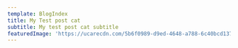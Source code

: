 ```yaml
---
template: BlogIndex
title: My Test post cat
subtitle: My test post cat subtitle
featuredImage: 'https://ucarecdn.com/5b6f0989-d9ed-4648-a788-6c40bcd13722/'
---
```


